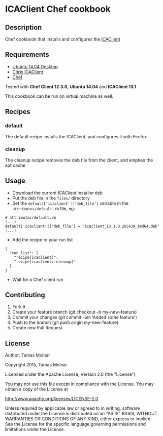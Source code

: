 # ICAClient Chef cookbook

## Description

Chef cookbook that installs and configures the [ICAClient](https://www.citrix.com/downloads/citrix-receiver/linux/receiver-for-linux-131.html)

## Requirements

* [Ubuntu 14.04 Desktop](http://ubuntu.com)
* [Citrix ICAClient](https://www.citrix.com/downloads/citrix-receiver/linux/receiver-for-linux-131.html)
* [Chef](http://chef.io)

Tested with **Chef Client 12.3.0**, **Ubuntu 14.04** and **ICAClient 13.1**

This cookbook can be run on virtual machine as well.

## Recipes

### default

The default recipe installs the ICAClient, and configures it with Firefox

### cleanup

The cleanup recipe removes the deb file from the client, and empties the apt cache

## Usage

* Download the current ICAClient installer deb
* Put the deb file in the `files/` directory
* Set the `default['icaclient']['deb_file']` variable in the `attributes/default.rb` file, eg:
```
# attributes/default.rb
(...)
default['icaclient']['deb_file'] = 'icaclient_13.1.0.285639_amd64.deb'
(...)
```
* Add the recipe to your run list
```
{
  "run_list": [
    "recipe[icaclient]",
    "recipe[icaclient::cleanup]"
  ]
}
```
* Wait for a Chef client run

## Contributing

1. Fork it
2. Create your feature branch (git checkout -b my-new-feature)
3. Commit your changes (git commit -am 'Added some feature')
4. Push to the branch (git push origin my-new-feature)
5. Create new Pull Request

## License

Author: Tamas Molnar

Copyright 2015, Tamas Molnar.

Licensed under the Apache License, Version 2.0 (the "License")

You may not use this file except in compliance with the License.
You may obtain a copy of the License at

http://www.apache.org/licenses/LICENSE-2.0

Unless required by applicable law or agreed to in writing, software
distributed under the License is distributed on an "AS IS" BASIS,
WITHOUT WARRANTIES OR CONDITIONS OF ANY KIND, either express or implied.
See the License for the specific language governing permissions and
limitations under the License.

